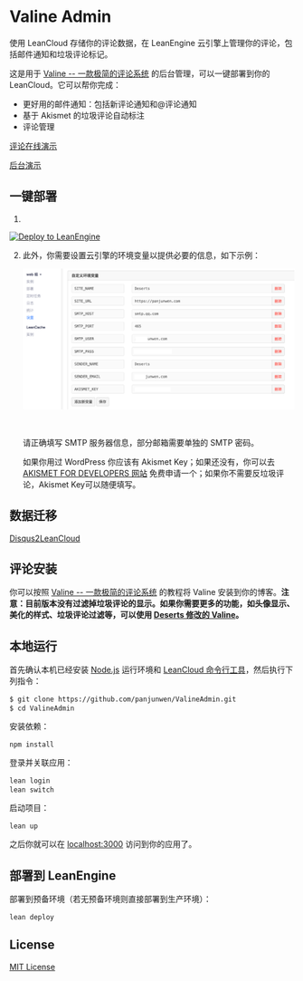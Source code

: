 # Valine Admin
使用 LeanCloud 存储你的评论数据，在 LeanEngine 云引擎上管理你的评论，包括邮件通知和垃圾评论标记。

这是用于 [Valine -- 一款极简的评论系统](https://github.com/xCss/Valine) 的后台管理，可以一键部署到你的 LeanCloud。它可以帮你完成：

- 更好用的邮件通知：包括新评论通知和@评论通知
- 基于 Akismet 的垃圾评论自动标注
- 评论管理

[评论在线演示](https://panjunwen.com/from-disqus-to-leancloud/)

[后台演示](https://deserts.leanapp.cn)

## 一键部署
1. ​

[![Deploy to LeanEngine](http://ac-32vx10b9.clouddn.com/109bd02ee9f5875a.png)](https://leancloud.cn/1.1/engine/deploy-button)

2. 此外，你需要设置云引擎的环境变量以提供必要的信息，如下示例：

   ![](./public/images/settings.png)

   ​

   请正确填写 SMTP 服务器信息，部分邮箱需要单独的 SMTP 密码。

   如果你用过 WordPress 你应该有 Akismet Key；如果还没有，你可以去 [ AKISMET FOR DEVELOPERS 网站](https://akismet.com/development/) 免费申请一个；如果你不需要反垃圾评论，Akismet Key可以随便填写。 

## 数据迁移

[Disqus2LeanCloud](http://disqus.panjunwen.com/)

## 评论安装

你可以按照 [Valine -- 一款极简的评论系统](https://github.com/xCss/Valine) 的教程将 Valine 安装到你的博客。**注意：目前版本没有过滤掉垃圾评论的显示。如果你需要更多的功能，如头像显示、美化的样式、垃圾评论过滤等，可以使用 [Deserts 修改的 Valine](https://github.com/panjunwen/Valine)。**

## 本地运行

首先确认本机已经安装 [Node.js](http://nodejs.org/) 运行环境和 [LeanCloud 命令行工具](https://leancloud.cn/docs/leanengine_cli.html)，然后执行下列指令：

```
$ git clone https://github.com/panjunwen/ValineAdmin.git
$ cd ValineAdmin
```

安装依赖：

```
npm install
```

登录并关联应用：

```
lean login
lean switch
```

启动项目：

```
lean up
```

之后你就可以在 [localhost:3000](http://localhost:3000) 访问到你的应用了。

## 部署到 LeanEngine

部署到预备环境（若无预备环境则直接部署到生产环境）：
```
lean deploy
```

## License

[MIT License](https://github.com/panjunwen/LeanComment/blob/master/LICENSE)